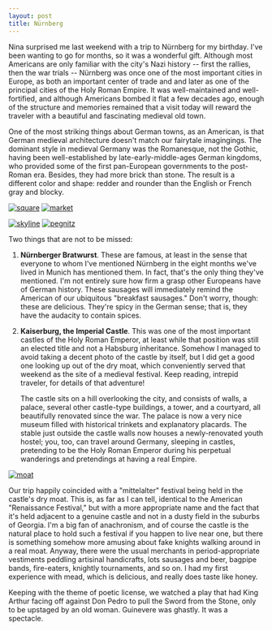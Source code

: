 ```yaml
---
layout: post
title: Nürnberg
---
```


Nina surprised me last weekend with a trip to Nürnberg for my birthday.  I've
been wanting to go for months, so it was a wonderful gift.  Although most
Americans are only familiar with the city's Nazi history -- first the rallies,
then the war trials -- Nürnberg was once one of the most important cities in
Europe, as both an important center of trade and and later as one of the
principal cities of the Holy Roman Empire.  It was well-maintained and
well-fortified, and although Americans bombed it flat a few decades ago, enough
of the structure and memories remained that a visit today will reward the
traveler with a beautiful and fascinating medieval old town.

One of the most striking things about German towns, as an American, is that
German medieval architecture doesn't match our fairytale imagingings.  The
dominant style in medieval Germany was the Romanesque, not the Gothic, having
been well-established by late-early-middle-ages German kingdoms, who provided
some of the first pan-European governments to the post-Roman era.  Besides,
they had more brick than stone.  The result is a different color and shape:
redder and rounder than the English or French gray and blocky.

[![square][]][square]
[![market][]][market]

[![skyline][]][skyline]
[![pegnitz][]][pegnitz]


Two things that are not to be missed:

1.  **Nürnberger Bratwurst**.  These are famous, at least in the sense that
everyone to whom I've mentioned Nürnberg in the eight months we've lived in
Munich has mentioned them.  In fact, that's the only thing they've mentioned.
I'm not entirely sure how firm a grasp other Europeans have of German history.  These sausages will immediately remind the American of our ubiquitous "breakfast sausages."  Don't worry, though: these are delicious.  They're spicy in the German sense; that is, they have the audacity to contain spices.

2.  **Kaiserburg, the Imperial Castle**.  This was one of the most important
castles of the Holy Roman Emperor, at least while that position was still an
elected title and not a Habsburg inheritance.  Somehow I managed to avoid
taking a decent photo of the castle by itself, but I did get a good one looking
up out of the dry moat, which conveniently served that weekend as the site of a
medieval festival.  Keep reading, intrepid traveler, for details of that
adventure!  

    The castle sits on a hill overlooking the city, and consists of walls, a
palace, several other castle-type buildings, a tower, and a courtyard, all
beautifully renovated since the war.  The palace is now a very nice museum
filled with historical trinkets and explanatory placards.  The stable just
outside the castle walls now houses a newly-renovated youth hostel; you, too,
can travel around Germany, sleeping in castles, pretending to be the Holy Roman
Emperor during his perpetual wanderings and pretendings at having a real Empire.


[![moat][]][moat]

Our trip happily coincided with a "mittelalter" festival being held in the
castle's dry moat.  This is, as far as I can tell, identical to the American
"Renaissance Festival," but with a more appropriate name and the fact that it's
held adjacent to a genuine castle and not in a dusty field in the suburbs of
Georgia.  I'm a big fan of anachronism, and of course the castle is the natural
place to hold such a festival if you happen to live near one, but there is
something somehow more amusing about fake knights walking around in a real
moat.  Anyway, there were the usual merchants in period-appropriate vestiments
peddling artisinal handicrafts, lots sausages and beer, bagpipe bands,
fire-eaters, knightly tournaments, and so on.  I had my first experience with
mead, which is delicious, and really does taste like honey.

Keeping with the theme of poetic license, we watched a play that had King
Arthur facing off against Don Pedro to pull the Sword from the Stone, only to
be upstaged by an old woman.  Guinevere was ghastly.  It was a spectacle.


[square]: /img/nürnberg/square.jpg  "Square with cafés and shops"
[market]: /img/nürnberg/market.jpg  "Craft market"
[skyline]: /img/nürnberg/skyline.jpg  "City skyline from the castle"
[pegnitz]: /img/nürnberg/pegnitz.jpg  "Pegnitz river through the city"
[moat]: /img/nürnberg/moat.jpg  "Castle moat approaching the medieval fest"
